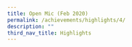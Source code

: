 ```yaml
---
title: Open Mic (Feb 2020)
permalink: /achievements/highlights/4/
description: ""
third_nav_title: Highlights
---
```

